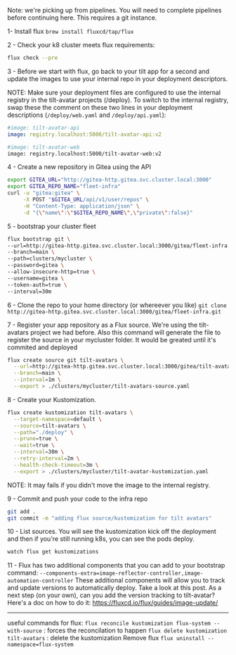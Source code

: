Note: we're picking up from pipelines. You will need to complete pipelines before continuing here.
This requires a git instance.


1- Install flux
`brew install fluxcd/tap/flux`

2 - Check your k8 cluster meets flux requirements:
```bash
flux check --pre
```

3 - Before we start with flux, go back to your tilt app for a second and update the images to use your internal repo in your deployment descriptors.

NOTE: Make sure your deployment files are configured to use the internal registry in the tilt-avatar projects (/deploy). 
To switch to the internal registry, swap these the comment on these two lines in your deployment descriptions (`/deploy/web.yaml` and `/deploy/api.yaml`):
```yaml api.yaml
#image: tilt-avatar-api
image: registry.localhost:5000/tilt-avatar-api:v2
```
```bash web.yaml
#image: tilt-avatar-web
image: registry.localhost:5000/tilt-avatar-web:v2
```

4 - Create a new repository in Gitea using the API
```bash
export GITEA_URL="http://gitea-http.gitea.svc.cluster.local:3000"
export GITEA_REPO_NAME="fleet-infra"
curl -u "gitea:gitea" \
     -X POST "$GITEA_URL/api/v1/user/repos" \
     -H "Content-Type: application/json" \
     -d "{\"name\":\"$GITEA_REPO_NAME\",\"private\":false}"
```

5 - bootstrap your cluster fleet
```bash
flux bootstrap git \
--url=http://gitea-http.gitea.svc.cluster.local:3000/gitea/fleet-infra.git \
--branch=main \
--path=clusters/mycluster \
--password=gitea \
--allow-insecure-http=true \
--username=gitea \
--token-auth=true \
--interval=30m 
```

6 - Clone the repo to your home directory (or whereever you like)
`git clone http://gitea-http.gitea.svc.cluster.local:3000/gitea/fleet-infra.git`


7 - Register your app repository as a Flux source. We're using the tilt-avatars project we had before. Also this command will generate the file to register the source in your mycluster folder. It would be greated until it's commited and deployed 
```bash
flux create source git tilt-avatars \
  --url=http://gitea-http.gitea.svc.cluster.local:3000/gitea/tilt-avatars.git \
  --branch=main \
  --interval=1m \
  --export > ./clusters/mycluster/tilt-avatars-source.yaml
```

8 - Create your Kustomization. 
```bash
flux create kustomization tilt-avatars \
  --target-namespace=default \
  --source=tilt-avatars \
  --path="./deploy" \
  --prune=true \
  --wait=true \
  --interval=30m \
  --retry-interval=2m \
  --health-check-timeout=3m \
  --export > ./clusters/mycluster/tilt-avatar-kustomization.yaml
  ```

NOTE: It may fails if you didn't move the image to the internal registry. 

9 - Commit and push your code to the infra repo
```bash
git add .
git commit -m "adding flux source/kustomization for tilt avatars"
```

10 - List sources. You will see the kustomization kick off the deployment and then if you're still running k8s, you can see the pods deploy. 
```bash
watch flux get kustomizations
```

11 - Flux has two additional components that you can add to your bootstrap command: 
`--components-extra=image-reflector-controller,image-automation-controller` These additional components will allow you to track and update versions to automatically deploy. Take a look at this post. As a next step (on your own), can you add the version tracking to tilt-avatar? Here's a doc on how to do it: 
https://fluxcd.io/flux/guides/image-update/


------
useful commands for flux:
`flux reconcile kustomization flux-system --with-source` : forces the reconcilation to happen
`flux delete kustomization  tilt-avatars` : delete the kustomization
Remove flux
`flux uninstall --namespace=flux-system`

